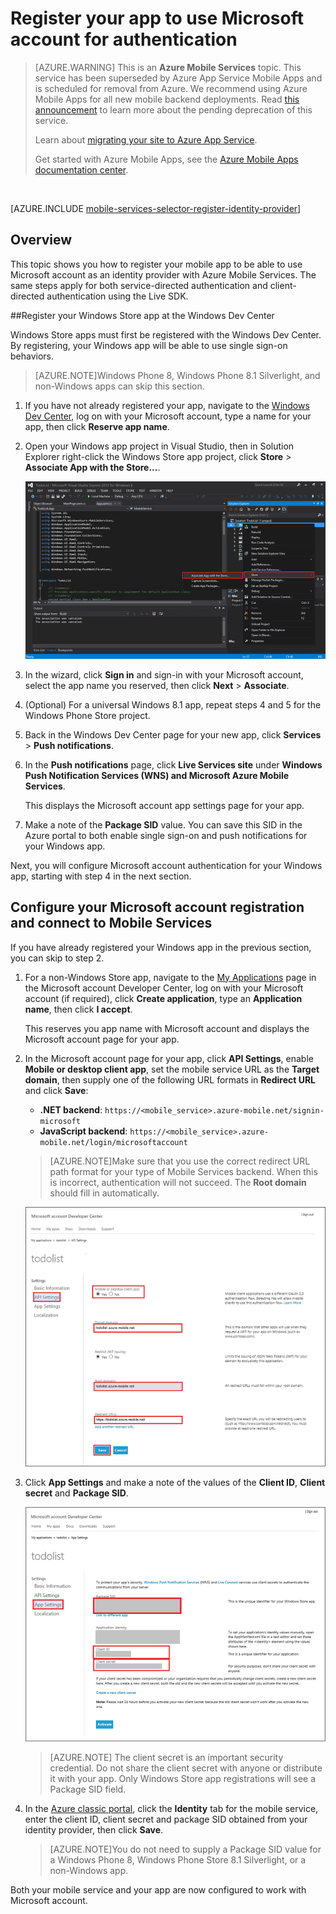 <properties
	pageTitle="Register for Microsoft authentication | Microsoft Azure"
	description="Learn how to register for Microsoft authentication in your Azure Mobile Services application."
	authors="ggailey777"
	services="mobile-services"
	documentationCenter="Mobile"
	manager="dwrede"
	editor=""/>

<tags 
	ms.service="mobile-services" 
	ms.workload="mobile" 
	ms.tgt_pltfrm="NA" 
	ms.devlang="multiple" 
	ms.topic="article" 
	ms.date="07/21/2016" 
	ms.author="glenga"/>

# Register your app to use Microsoft account for authentication

>[AZURE.WARNING] This is an **Azure Mobile Services** topic.  This service has been superseded by Azure App Service Mobile Apps and is scheduled for removal from Azure.  We recommend using Azure Mobile Apps for all new mobile backend deployments.  Read [this announcement](https://azure.microsoft.com/blog/transition-of-azure-mobile-services/) to learn more about the pending deprecation of this service.  
> 
> Learn about [migrating your site to Azure App Service](../articles/app-service-mobile/app-service-mobile-migrating-from-mobile-services.md).
>
> Get started with Azure Mobile Apps, see the [Azure Mobile Apps documentation center](https://azure.microsoft.com/documentation/learning-paths/appservice-mobileapps/).

&nbsp;


[AZURE.INCLUDE [mobile-services-selector-register-identity-provider](../../includes/mobile-services-selector-register-identity-provider.md)]

## Overview

This topic shows you how to register your mobile app to be able to use Microsoft account as an identity provider with Azure Mobile Services. The same steps apply for both service-directed authentication and client-directed authentication using the Live SDK.

##Register your Windows Store app at the Windows Dev Center

Windows Store apps must first be registered with the Windows Dev Center. By registering, your Windows app will be able to use single sign-on behaviors.

>[AZURE.NOTE]Windows Phone 8, Windows Phone 8.1 Silverlight, and non-Windows apps can skip this section.

1. If you have not already registered your app, navigate to the [Windows Dev Center](https://dev.windows.com/dashboard/Application/New), log on with your Microsoft account, type a name for your app, then click **Reserve app name**.

3. Open your Windows app project in Visual Studio, then in Solution Explorer right-click the Windows Store app project, click **Store** > **Associate App with the Store...**.

  	![](./media/mobile-services-how-to-register-microsoft-authentication/mobile-services-store-association.png)

5. In the wizard, click **Sign in** and sign-in with your Microsoft account, select the app name you reserved, then click **Next** > **Associate**.

6. (Optional) For a universal Windows 8.1 app, repeat steps 4 and 5 for the Windows Phone Store project.

6. Back in the Windows Dev Center page for your new app, click **Services** > **Push notifications**.

7. In the **Push notifications** page, click **Live Services site** under **Windows Push Notification Services (WNS) and Microsoft Azure Mobile Services**.
 
	This displays the Microsoft account app settings page for your app. 

8. Make a note of the **Package SID** value. You can save this SID in the Azure portal to both enable single sign-on and push notifications for your Windows app.

Next, you will configure Microsoft account authentication for your Windows app, starting with step 4 in the next section.

## Configure your Microsoft account registration and connect to Mobile Services

If you have already registered your Windows app in the previous section, you can skip to step 2. 

1. For a non-Windows Store app, navigate to the [My Applications](http://go.microsoft.com/fwlink/p/?LinkId=262039) page in the Microsoft account Developer Center, log on with your Microsoft account (if required), click **Create application**, type an **Application name**, then click **I accept**.

   	This reserves you app name with Microsoft account and displays the Microsoft account page for your app.

2. In the Microsoft account page for your app, click **API Settings**, enable **Mobile or desktop client app**, set the mobile service URL as the **Target domain**, then supply one of the following URL formats in **Redirect URL** and click **Save**:

	+ **.NET backend**: `https://<mobile_service>.azure-mobile.net/signin-microsoft`
	+ **JavaScript backend**: `https://<mobile_service>.azure-mobile.net/login/microsoftaccount`

	 >[AZURE.NOTE]Make sure that you use the correct redirect URL path format for your type of Mobile Services backend. When this is incorrect, authentication will not succeed. The **Root domain** should fill in automatically.
&nbsp;

    ![Microsoft account API settings](./media/mobile-services-how-to-register-microsoft-authentication/mobile-services-win8-app-push-auth-2.png)


4. Click **App Settings** and make a note of the values of the **Client ID**, **Client secret** and **Package SID**.

   	![Microsoft account app settings](./media/mobile-services-how-to-register-microsoft-authentication/mobile-services-win8-app-push-auth.png)


    > [AZURE.NOTE] The client secret is an important security credential. Do not share the client secret with anyone or distribute it with your app. Only Windows Store app registrations will see a Package SID field.

4. In the [Azure classic portal], click the **Identity** tab for the mobile service, enter the client ID, client secret and package SID obtained from your identity provider, then click **Save**.

	>[AZURE.NOTE]You do not need to supply a Package SID value for a Windows Phone 8, Windows Phone Store 8.1 Silverlight, or a non-Windows app.

Both your mobile service and your app are now configured to work with Microsoft account.

<!-- Anchors. -->

<!-- Images. -->

<!-- URLs. -->

[Submit an app page]: http://go.microsoft.com/fwlink/p/?LinkID=266582
[My Applications]: http://go.microsoft.com/fwlink/p/?LinkId=262039

[Azure classic portal]: https://manage.windowsazure.com/
